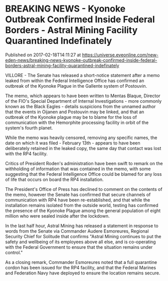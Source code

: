 # BREAKING NEWS - Kyonoke Outbreak Confirmed Inside Federal Borders - Astral Mining Facility Quarantined Indefinately
Published on 2017-02-18T14:11:27 at https://universe.eveonline.com/new-eden-news/breaking-news-kyonoke-outbreak-confirmed-inside-federal-borders-astral-mining-facility-quarantined-indefinately

VILLORE - The Senate has released a short-notice statement after a memo leaked from within the Federal Intelligence Office has confirmed an outbreak of the Kyonoke Plague in the Gallente system of Postouvin.

The memo, which appears to have been written to Mentas Blaque, Director of the FIO's Special Department of Internal Investigations - more commonly known as the Black Eagles - details suspicions from the unnamed author that the events in Oijanen and Postouvin may be linked, and that an outbreak of the Kyonoke plague may be to blame for the loss of communication with the Hemorphite processing facility in orbit of the system's fourth planet.

While the memo was heavily censored, removing any specific names, the date on which it was filed - February 13th - appears to have been deliberately retained in the leaked copy, the same day that contact was lost with the RP4 facility.

Critics of President Roden's administration have been swift to remark on the withholding of information that was contained in the memo, with some suggesting that the Federal Intelligence Office could be blamed for any loss of life that occurs on board the RP4 installation.

The President's Office of Press has declined to comment on the contents of the memo, however the Senate has confirmed that secure channels of communication with RP4 have been re-established, and that while the installation remains isolated from the outside world, testing has confirmed the presence of the Kyonoke Plague among the general population of eight million who were sealed inside after the lockdown.

In the last half hour, Astral Mining has released a statement in response to words from the Senate via Commander Audere Esmoreures, Regional Security Chief for Solitude that confirms "Astral Mining continues to put the safety and wellbeing of its employees above all else, and is co-operating with the Federal Government to ensure that the situation remains under control."

As a closing remark, Commander Esmoreures noted that a full quarantine cordon has been issued for the RP4 facility, and that the Federal Marines and Federation Navy have deployed to ensure the location remains secure.
